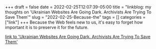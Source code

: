 +++draft = falsedate = 2022-02-25T12:07:39-05:00title = "linkblog: my thoughts on 'Ukrainian Websites Are Going Dark. Archivists Are Trying To Save Them'"slug = "2022-02-25-Because-the"tags = []categories = ["link"]+++Because the Web feels new to us, it's easy to forget how important it is to preserve it for the future. [link to 'Ukrainian Websites Are Going Dark. Archivists Are Trying To Save Them'](https://www.vice.com/en/article/4awbnd/ukrainian-websites-are-going-dark-archivists-are-trying-to-save-them)